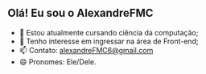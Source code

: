 ## Olá! Eu sou o AlexandreFMC

- 🔭 Estou atualmente cursando ciência da computação;
- 🤔 Tenho interesse em ingressar na área de Front-end;
- 📫 Contato: alexandreFMC6@gmail.com
- 😄 Pronomes: Ele/Dele.
